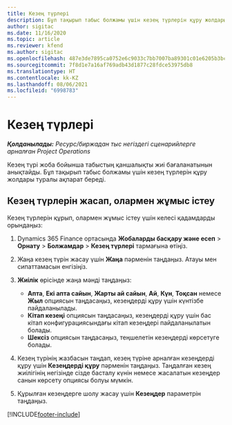 ```yaml
---
title: Кезең түрлері
description: Бұл тақырып табыс болжамы үшін кезең түрлерін құру жолдары туралы ақпарат береді.
author: sigitac
ms.date: 11/16/2020
ms.topic: article
ms.reviewer: kfend
ms.author: sigitac
ms.openlocfilehash: 487e3de7895ca0752e6c9033c7bb7007ba89301c01e6205b3bc8a7d750724bc9
ms.sourcegitcommit: 7f8d1e7a16af769adb43d1877c28fdce53975db8
ms.translationtype: HT
ms.contentlocale: kk-KZ
ms.lasthandoff: 08/06/2021
ms.locfileid: "6998783"
---
```

# <a name="period-types"></a>Кезең түрлері

_**Қолданылады:** Ресурс/биржадан тыс негіздегі сценарийлерге арналған Project Operations_

Кезең түрі жоба бойынша табыстың қаншалықты жиі бағаланатынын анықтайды. Бұл тақырып табыс болжамы үшін кезең түрлерін құру жолдары туралы ақпарат береді. 

## <a name="create-and-work-with-period-types"></a>Кезең түрлерін жасап, олармен жұмыс істеу
Кезең түрлерін құрып, олармен жұмыс істеу үшін келесі қадамдарды орындаңыз:

1. Dynamics 365 Finance ортасында **Жобаларды басқару және есеп** > **Орнату** > **Болжамдар** > **Кезең түрлері** тармағына өтіңіз.
2. Жаңа кезең түрін жасау үшін **Жаңа** пәрменін таңдаңыз. Атауы мен сипаттамасын енгізіңіз.
3. **Жиілік** өрісінде жаңа мәнді таңдаңыз:

    - **Апта**, **Екі апта сайын**, **Жарты ай сайын**, **Ай**, **Күн**, **Тоқсан** немесе **Жыл** опциясын таңдасаңыз, кезеңдерді құру үшін күнтізбе пайдаланылады. 
    - **Кітап кезеңі** опциясын таңдасаңыз, кезеңдерді құру үшін бас кітап конфигурациясындағы кітап кезеңдері пайдаланылатын болады.
    - **Шексіз** опциясын таңдасаңыз, теңшелетін кезеңдерді көрсетуге болады.
4. Кезең түрінің жазбасын таңдап, кезең түріне арналған кезеңдерді құру үшін **Кезеңдерді құру** пәрменін таңдаңыз. Таңдалған кезең жиілігінің негізінде сізде басталу күнін немесе жасалатын кезеңдер санын көрсету опциясы болуы мүмкін.
5. Құрылған кезеңдерге шолу жасау үшін **Кезеңдер** параметрін таңдаңыз.



[!INCLUDE[footer-include](../includes/footer-banner.md)]